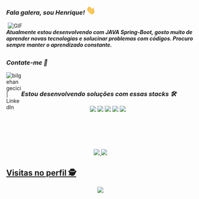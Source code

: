 

###  <i>Fala galera, sou Henrique!</i> <img src="https://raw.githubusercontent.com/ABSphreak/ABSphreak/master/gifs/Hi.gif" width="25px"> 




<img align="right" alt="GIF" src="https://github.com/HenriqueCeZ/HenriqueCeZ/blob/main/gif4 (1).gif?raw=true" width="500"/>



<i> <strong> Atualmente estou desenvolvendo com JAVA Spring-Boot, gosto muito de aprender novas tecnologias e solucinar problemas com códigos. Procuro sempre manter o aprendizado constante.</strong> </i>  

 
##

### <i>Contate-me 📝</i>

[<img align="left" alt="bilgehangecici | LinkedIn" width="40px" src="https://media.giphy.com/media/HQTYdpx1yhxWpugAi2/giphy.gif"/>](https://www.linkedin.com/in/henrique-cezar-3256b51b6/)
<br>
##
</div>


 
### <i>Estou desenvolvendo soluções com essas stacks 🛠</i>

<div align="center" > 
    <img src="https://img.shields.io/badge/Java-ED8B00?style=for-the-badge&logo=java&logoColor=white"/>
    <img src="https://img.shields.io/badge/Spring-6DB33F?style=for-the-badge&logo=spring&logoColor=white"/>
    <img src="https://img.shields.io/badge/angular-%23DD0031.svg?style=for-the-badge&logo=angular&logoColor=white"/>
    <img src="https://img.shields.io/badge/typescript-%23007ACC.svg?style=for-the-badge&logo=typescript&logoColor=white"/>
    <img src="https://img.shields.io/badge/javascript-%23323330.svg?style=for-the-badge&logo=javascript&logoColor=%23F7DF1E"/>
   
</div>
 
##
<br>
<br>
<br>
<br>


<div align="center">
  <a href="https://github.com/HenriqueCeZ">
  <img height="180em" src="https://github-readme-stats.vercel.app/api/?username=HenriqueCeZ&show_icons=true&theme=blue-green&include_all_commits=true&count_private=true"/>
  <img height="180em" src="https://github-readme-stats.vercel.app/api/top-langs/?username=HenriqueCeZ&layout=compact&langs_count=7&theme=blue-green"/>
</div>
 
  ##  Visitas no perfil :detective: <br>
 

<p align="center">   <img alingn="center" src="https://profile-counter.glitch.me/HenriqueCeZ/count.svg" /></p>

